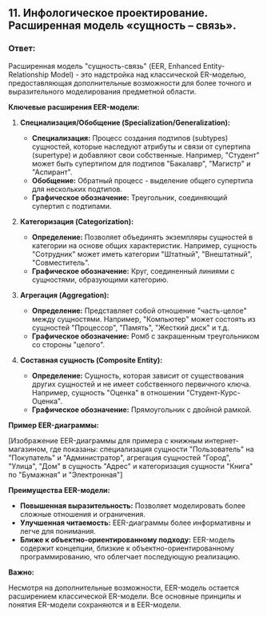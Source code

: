 ## 11. Инфологическое проектирование. Расширенная модель «сущность – связь».

### Ответ:

Расширенная модель "сущность-связь" (EER, Enhanced Entity-Relationship Model) - это надстройка над классической ER-моделью,  предоставляющая дополнительные возможности для более точного и выразительного моделирования предметной области. 

**Ключевые расширения EER-модели:**

1. **Специализация/Обобщение (Specialization/Generalization):**

    * **Специализация:**  Процесс  создания  подтипов  (subtypes)  сущностей,  которые  наследуют  атрибуты  и  связи  от  супертипа (supertype)  и  добавляют  свои  собственные.  Например,  "Студент"  может  быть  супертипом  для  подтипов  "Бакалавр",  "Магистр"  и  "Аспирант". 
    * **Обобщение:**  Обратный  процесс -  выделение  общего  супертипа  для  нескольких  подтипов. 
    * **Графическое  обозначение:**  Треугольник,  соединяющий  супертип  с  подтипами.

2. **Категоризация (Categorization):**

    * **Определение:**  Позволяет  объединять  экземпляры  сущностей  в  категории  на  основе  общих  характеристик.  Например,  сущность  "Сотрудник"  может  иметь  категории  "Штатный",  "Внештатный",  "Совместитель".
    * **Графическое  обозначение:**  Круг,  соединенный  линиями  с  сущностями,  образующими  категорию.

3. **Агрегация (Aggregation):**

    * **Определение:**  Представляет  собой  отношение  "часть-целое"  между  сущностями.  Например,  "Компьютер"  может  состоять  из  сущностей  "Процессор",  "Память",  "Жесткий  диск"  и  т.д. 
    * **Графическое  обозначение:**  Ромб  с  закрашенным  треугольником  со  стороны  "целого".

4. **Составная  сущность  (Composite  Entity):**

    * **Определение:**  Сущность,  которая  зависит  от  существования  других  сущностей  и  не  имеет  собственного  первичного  ключа.  Например,  сущность  "Оценка"  в  отношении  "Студент-Курс-Оценка".
    * **Графическое  обозначение:**  Прямоугольник  с  двойной  рамкой.

**Пример EER-диаграммы:**

[Изображение EER-диаграммы для примера с книжным интернет-магазином, где показаны: специализация сущности "Пользователь" на "Покупатель" и "Администратор",  агрегация сущностей "Город", "Улица", "Дом" в сущность "Адрес" и категоризация сущности "Книга" по "Бумажная" и "Электронная"]

**Преимущества EER-модели:**

* **Повышенная  выразительность:**  Позволяет  моделировать  более  сложные  отношения  и  ограничения.
* **Улучшенная  читаемость:**  EER-диаграммы  более  информативны  и  легче  для  понимания.
* **Ближе  к  объектно-ориентированному  подходу:**  EER-модель  содержит  концепции,  близкие  к  объектно-ориентированному  программированию,  что  облегчает  последующую  реализацию.

**Важно:** 

Несмотря на  дополнительные  возможности,  EER-модель  остается  расширением  классической  ER-модели.  Все  основные  принципы  и  понятия  ER-модели  сохраняются  и  в  EER-модели.
